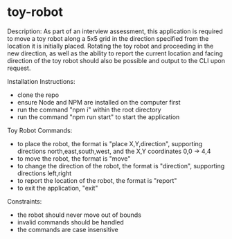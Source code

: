 # toy-robot

Description:
As part of an interview assessment, this application is required to move a toy robot along a 5x5 grid in the direction specified from the location it is initially placed. Rotating the toy robot and proceeding in the new direction, as well as the ability to report the current location and facing direction of the toy robot should also be possible and output to the CLI upon request.

Installation Instructions:

- clone the repo
- ensure Node and NPM are installed on the computer first
- run the command "npm i" within the root directory
- run the command "npm run start" to start the application

Toy Robot Commands:

- to place the robot, the format is "place X,Y,direction", supporting directions north,east,south,west, and the X,Y coordinates 0,0 -> 4,4
- to move the robot, the format is "move"
- to change the direction of the robot, the format is "direction", supporting directions left,right
- to report the location of the robot, the format is "report"
- to exit the application, "exit"

Constraints:

- the robot should never move out of bounds
- invalid commands should be handled
- the commands are case insensitive
